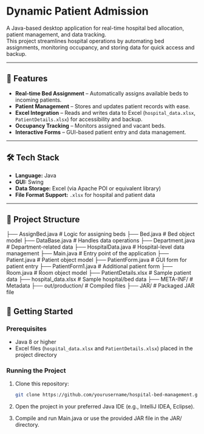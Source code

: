 # Dynamic Patient Admission

A Java-based desktop application for real-time hospital bed allocation, patient management, and data tracking.  
This project streamlines hospital operations by automating bed assignments, monitoring occupancy, and storing data for quick access and backup.

---

## 📌 Features
- **Real-time Bed Assignment** – Automatically assigns available beds to incoming patients.
- **Patient Management** – Stores and updates patient records with ease.
- **Excel Integration** – Reads and writes data to Excel (`hospital_data.xlsx`, `PatientDetails.xlsx`) for accessibility and backup.
- **Occupancy Tracking** – Monitors assigned and vacant beds.
- **Interactive Forms** – GUI-based patient entry and data management.

---

## 🛠️ Tech Stack
- **Language:** Java
- **GUI:** Swing
- **Data Storage:** Excel (via Apache POI or equivalent library)
- **File Format Support:** `.xlsx` for hospital and patient data

---

## 📂 Project Structure
├── AssignBed.java # Logic for assigning beds
├── Bed.java # Bed object model
├── DataBase.java # Handles data operations
├── Department.java # Department-related data
├── HospitalData.java # Hospital-level data management
├── Main.java # Entry point of the application
├── Patient.java # Patient object model
├── PatientForm.java # GUI form for patient entry
├── PatientForm1.java # Additional patient form
├── Room.java # Room object model
├── PatientDetails.xlsx # Sample patient data
├── hospital_data.xlsx # Sample hospital/bed data
├── META-INF/ # Metadata
├── out/production/ # Compiled files
├── JAR/ # Packaged JAR file


## 🚀 Getting Started

### Prerequisites
- Java 8 or higher
- Excel files (`hospital_data.xlsx` and `PatientDetails.xlsx`) placed in the project directory

### Running the Project
1. Clone this repository:
   ```bash
   git clone https://github.com/yourusername/hospital-bed-management.git
2. Open the project in your preferred Java IDE (e.g., IntelliJ IDEA, Eclipse).

3. Compile and run Main.java or use the provided JAR file in the JAR/ directory.





